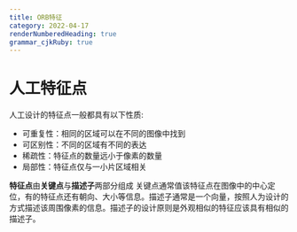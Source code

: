 ```yaml
---
title: ORB特征
category: 2022-04-17
renderNumberedHeading: true
grammar_cjkRuby: true
---
```



# 人工特征点
人工设计的特征点一般都具有以下性质:
- 可重复性：相同的区域可以在不同的图像中找到
- 可区别性：不同的区域有不同的表达
- 稀疏性：特征点的数量远小于像素的数量
- 局部性：特征点仅与一小片区域相关

**特征点**由**关键点**与**描述子**两部分组成
关键点通常值该特征点在图像中的中心定位，有的特征点还有朝向、大小等信息。描述子通常是一个向量，按照人为设计的方式描述该周围像素的信息。描述子的设计原则是外观相似的特征应该具有相似的描述子。

